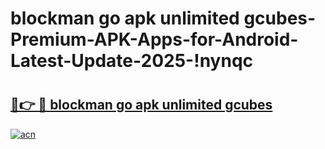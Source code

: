 # blockman go apk unlimited gcubes-Premium-APK-Apps-for-Android-Latest-Update-2025-!nynqc

# <h2><a href="https://googleone.com">🔗👉 🔴 blockman go apk unlimited gcubes</a></h2>

[![acn](https://github.com/user-attachments/assets/0f9c940e-d8b0-45ae-aac7-cd30a18b3e1c)](https://googleone.com)

